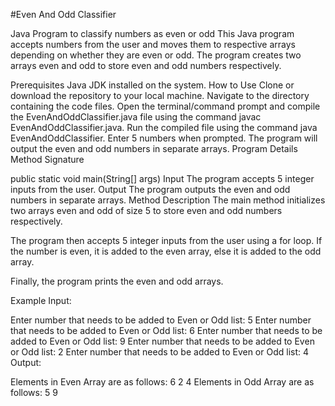 #Even And Odd Classifier

Java Program to classify numbers as even or odd This Java program accepts numbers from the user and moves them to respective arrays depending on whether they are even or odd. The program creates two arrays even and odd to store even and odd numbers respectively.

Prerequisites Java JDK installed on the system. How to Use Clone or download the repository to your local machine. Navigate to the directory containing the code files. Open the terminal/command prompt and compile the EvenAndOddClassifier.java file using the command javac EvenAndOddClassifier.java. Run the compiled file using the command java EvenAndOddClassifier. Enter 5 numbers when prompted. The program will output the even and odd numbers in separate arrays. Program Details Method Signature

public static void main(String[] args) Input The program accepts 5 integer inputs from the user. Output The program outputs the even and odd numbers in separate arrays. Method Description The main method initializes two arrays even and odd of size 5 to store even and odd numbers respectively.

The program then accepts 5 integer inputs from the user using a for loop. If the number is even, it is added to the even array, else it is added to the odd array.

Finally, the program prints the even and odd arrays.

Example Input:

Enter number that needs to be added to Even or Odd list: 5 Enter number that needs to be added to Even or Odd list: 6 Enter number that needs to be added to Even or Odd list: 9 Enter number that needs to be added to Even or Odd list: 2 Enter number that needs to be added to Even or Odd list: 4 Output:

Elements in Even Array are as follows: 6 2 4 Elements in Odd Array are as follows: 5 9

